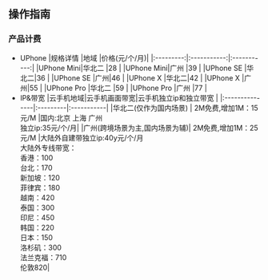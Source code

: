 ## 操作指南
### 产品计费
* UPhone
|规格详情      |地域     |价格(元/个/月)|
|:---------:|:-----------:|:-----------:|
|UPhone Mini|华北二        |28          |
|UPhone Mini|广州        |39          |
|UPhone SE  |华北二|36            |
|UPhone SE  |广州|46            |
|UPhone X  |华北二|42          |
|UPhone X  |广州|55          |
|UPhone Pro   |华北二 |59    |
|UPhone Pro   |广州 |77    |
* IP&带宽
|云手机地域|云手机画面带宽|云手机独立ip和独立带宽     |
|:---------------|:---------|:-----------|
|华北二(仅作为国内场景)   | 2M免费,增加1M：15元/M          |国内:北京 上海 广州<br>独立ip:35元/个/月|
|广州(跨境场景为主,国内场景为辅)| 2M免费,增加1M：25元/M         |大陆外自建带独立ip:40y元/个/月<br>大陆外专线带宽：<br>香港：100<br>台北：170<br>新加坡：120<br>菲律宾：180<br>越南：420<br>泰国：300<br>印尼：450<br>韩国：220<br>日本：150<br>洛杉矶：300<br>法兰克福：710<br>伦敦820|

